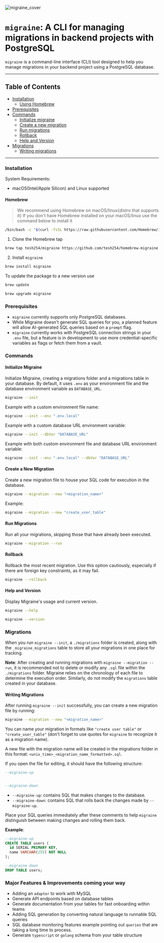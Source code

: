 ![___migraine_cover___](https://github.com/tesh254/migraine/assets/31078302/4c5b4aca-bdc4-4a41-9287-69df27250c26)


# `migraine`: A CLI for managing migrations in backend projects with PostgreSQL

`migraine` is a command-line interface (CLI) tool designed to help you manage migrations in your backend project using a PostgreSQL database.

---

## Table of Contents

- [Installation](#installation)
  - [Using Homebrew](#homebrew)
- [Prerequisites](#prerequisites)
- [Commands](#commands)
  - [Initialize migraine](#initialize-migraine)
  - [Create a new migration](#create-a-new-migration)
  - [Run migrations](#run-migrations)
  - [Rollback](#rollback)
  - [Help and Version](#help-and-version)
- [Migrations](#migrations)
  - [Writing migrations](#writing-migrations)

---

### Installation
System Requirements:
- macOS(Intel/Apple Silicon) and Linux supported

#### Homebrew
> We recommend using Homebrew on macOS/linux{distro that supports it}
If you don't have Homebrew installed on your macOS/linux use the command below to install it

```bash
/bin/bash -c "$(curl -fsSL https://raw.githubusercontent.com/Homebrew/install/HEAD/install.sh)"
```

1. Clone the Homebrew tap

```bash
brew tap tesh254/migraine https://github.com/tesh254/homebrew-migraine
```
2. Install `migraine`

```bash
brew install migraine
```

To update the package to a new version use

```bash
brew update

brew upgrade migraine
```
### Prerequisites

- `migraine` currently supports only PostgreSQL databases.
- While Migraine doesn't generate SQL queries for you, a planned feature will allow AI-generated SQL queries based on a `prompt` flag.
- `migraine` currently works with PostgreSQL connection strings in your `.env` file, but a feature is in development to use more credential-specific variables as flags or fetch them from a vault.

### Commands

#### Initialize Migraine

Initialize Migraine, creating a migrations folder and a migrations table in your database. By default, it uses `.env` as your environment file and the database environment variable as `DATABASE_URL`.

```bash
migraine --init
```

Example with a custom environment file name:

```bash
migraine --init --env ".env.local"
```

Example with a custom database URL environment variable:

```bash
migraine --init --dbVar "DATABASE_URL"
```

Example with both custom environment file and database URL environment variable:

```bash
migraine --init --env ".env.local" --dbVar "DATABASE_URL"
```

#### Create a New Migration

Create a new migration file to house your SQL code for execution in the database.

```bash
migraine --migration --new "<migration_name>"
```

Example:

```bash
migraine --migration --new "create_user_table"
```

#### Run Migrations

Run all your migrations, skipping those that have already been executed.

```bash
migraine --migration --run
```

#### Rollback

Rollback the most recent migration. Use this option cautiously, especially if there are foreign key constraints, as it may fail.

```bash
migraine --rollback
```

#### Help and Version

Display Migraine's usage and current version.

```bash
migraine --help
```

```bash
migraine --version
```

### Migrations

When you run `migraine --init`, a `./migrations` folder is created, along with the `_migraine_migrations` table to store all your migrations in one place for tracking.

**Note**: After creating and running migrations with `migraine --migration --run`, it is recommended not to delete or modify any `.sql` file within the `./migrations` folder. Migraine relies on the chronology of each file to determine the execution order. Similarly, do not modify the `migrations` table created in your database.

#### Writing Migrations

After running `migraine --init` successfully, you can create a new migration file by running:

```bash
migraine --migration --new "<migration_name>"
```

You can name your migration in formats like `"create user table"` or `"create_user_table"` (don't forget to use quotes for `migraine` to recognize it as a migration name).

A new file with the migration name will be created in the migrations folder in this format: `<unix_time>_<migration_name_formatted>.sql`.

If you open the file for editing, it should have the following structure:

```sql
--migraine-up


--migraine-down

```

- `--migraine-up`: contains SQL that makes changes to the database.
- `--migraine-down`: contains SQL that rolls back the changes made by `--migraine-up`.

Place your SQL queries immediately after these comments to help `migraine` distinguish between making changes and rolling them back.

**Example**:

```sql
--migraine-up
CREATE TABLE users (
  id SERIAL PRIMARY KEY,
  name VARCHAR(255) NOT NULL
);

--migraine-down
DROP TABLE users;
```

### Major Features & Improvements coming your way

- Adding an `adapter` to work with MySQL
- Generate API endpoints based on database tables
- Generate documentation from your tables for fast onboarding within teams
- Adding SQL generation by converting natural language to runnable SQL queries
- SQL database monitoring features example pointing out `queries` that are taking a long time to process.
- Generate `typescript` or `golang` schema from your table structure


